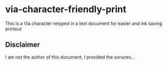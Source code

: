 # via-character-friendly-print
This is a Via character retyped in a text document for easier and ink saving printout


## Disclaimer
I am not the author of this document, I provided the soruces...